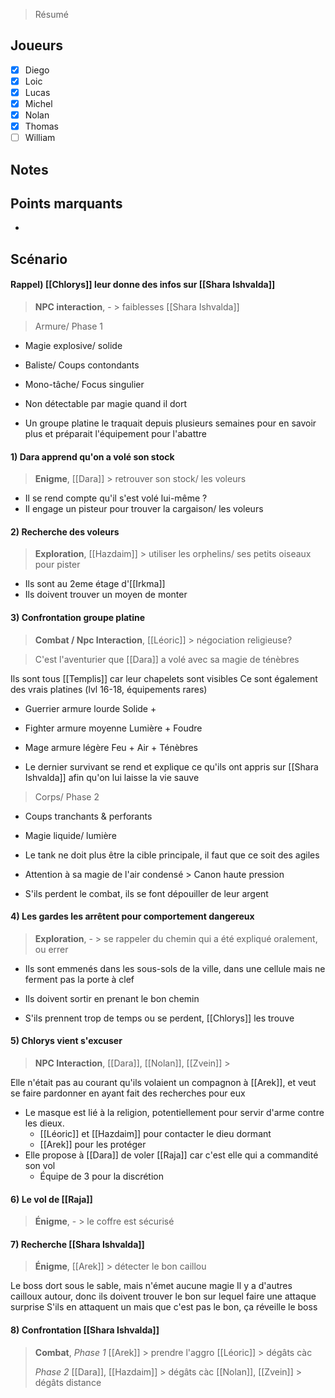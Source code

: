 > Résumé

## Joueurs

- [x] Diego
- [x] Loic
- [x] Lucas
- [x] Michel
- [x] Nolan
- [x] Thomas
- [ ] William

## Notes


## Points marquants

- 

## Scénario

#### Rappel) [[Chlorys]] leur donne des infos sur [[Shara Ishvalda]]
> **NPC interaction**, - > faiblesses [[Shara Ishvalda]]

> Armure/ Phase 1
- Magie explosive/ solide
- Baliste/ Coups contondants
- Mono-tâche/ Focus singulier
- Non détectable par magie quand il dort

- Un groupe platine le traquait depuis plusieurs semaines pour en savoir plus et préparait l'équipement pour l'abattre

#### 1) Dara apprend qu'on a volé son stock
> **Enigme**, [[Dara]] > retrouver son stock/ les voleurs

- Il se rend compte qu'il s'est volé lui-même ?
- Il engage un pisteur pour trouver la cargaison/ les voleurs

#### 2) Recherche des voleurs
> **Exploration**, [[Hazdaim]] > utiliser les orphelins/ ses petits oiseaux pour pister

- Ils sont au 2eme étage d'[[Irkma]]
- Ils doivent trouver un moyen de monter

#### 3) Confrontation groupe platine
> **Combat / Npc Interaction**, [[Léoric]] > négociation religieuse?

> C'est l'aventurier que [[Dara]] a volé avec sa magie de ténèbres

Ils sont tous [[Templis]] car leur chapelets sont visibles
Ce sont également des vrais platines (lvl 16-18, équipements rares)
- Guerrier armure lourde Solide +
- Fighter armure moyenne Lumière + Foudre
- Mage armure légère Feu + Air + Ténèbres

- Le dernier survivant se rend et explique ce qu'ils ont appris sur [[Shara Ishvalda]] afin qu'on lui laisse la vie sauve
> Corps/ Phase 2
- Coups tranchants & perforants
- Magie liquide/ lumière
- Le tank ne doit plus être la cible principale, il faut que ce soit des agiles
- Attention à sa magie de l'air condensé > Canon haute pression

- S'ils perdent le combat, ils se font dépouiller de leur argent

#### 4) Les gardes les arrêtent pour comportement dangereux
> **Exploration**, - > se rappeler du chemin qui a été expliqué oralement, ou errer

- Ils sont emmenés dans les sous-sols de la ville, dans une cellule mais ne ferment pas la porte à clef
- Ils doivent sortir en prenant le bon chemin

- S'ils prennent trop de temps ou se perdent, [[Chlorys]] les trouve

#### 5) Chlorys vient s'excuser
> **NPC Interaction**, [[Dara]], [[Nolan]], [[Zvein]] > 

Elle n'était pas au courant qu'ils volaient un compagnon à [[Arek]], et veut se faire pardonner en ayant fait des recherches pour eux
- Le masque est lié à la religion, potentiellement pour servir d'arme contre les dieux.
    - [[Léoric]] et [[Hazdaim]] pour contacter le dieu dormant
    - [[Arek]] pour les protéger 
- Elle propose à [[Dara]] de voler [[Raja]] car c'est elle qui a commandité son vol
    - Équipe de 3 pour la discrétion 

#### 6) Le vol de [[Raja]]
> **Énigme**, - > le coffre est sécurisé 

#### 7) Recherche [[Shara Ishvalda]]
> **Énigme**, [[Arek]] > détecter le bon caillou

Le boss dort sous le sable, mais n'émet aucune magie
Il y a d'autres cailloux autour, donc ils doivent trouver le bon sur lequel faire une attaque surprise
S'ils en attaquent un mais que c'est pas le bon, ça réveille le boss

#### 8) Confrontation [[Shara Ishvalda]]
> **Combat**, 
> *Phase 1*
> [[Arek]] > prendre l'aggro
> [[Léoric]] > dégâts càc 
> 
> *Phase 2*
> [[Dara]], [[Hazdaim]] > dégâts càc
> [[Nolan]], [[Zvein]] > dégâts distance

